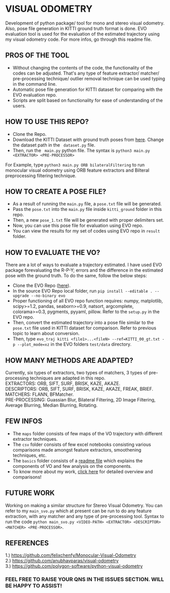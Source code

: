 # VISUAL ODOMETRY
Development of python package/ tool for mono and stereo visual odometry. Also, pose file generation in KITTI ground truth format is done. EVO evaluation tool is used for the evaluation of the estimated trajectory using my visual odometry code. For more infos, go through this readme file.  

## PROS OF THE TOOL 

- Without changing the contents of the code, the functionality of the codes can be adjusted. That's any type of feature extractor/ matcher/ pre-processing technique/ outlier removal technique can be used typing in the command line.  
- Automatic pose file generation for KITTI dataset for comparing with the EVO evaluation repo. 
- Scripts are split based on functionality for ease of understanding of the users.

## HOW TO USE THIS REPO?

- Clone the Repo.
- Download the KITTI Dataset with ground truth poses from <a href="http://www.cvlibs.net/datasets/kitti/eval_odometry.php">here</a>. Change the dataset path in the ``` dataset.py``` file.
- Then, run the ``` main.py``` python file. The syntax is ``` python3 main.py <EXTRACTOR> <PRE-PROCESSOR> ```

For Example, type ``` python3 main.py ORB bilateralFiltering ``` to run monocular visual odometry using ORB feature extractors and Bilteral preprocessing filtering technique.

## HOW TO CREATE A POSE FILE?

- As a result of running the ```main.py``` file, a ```pose.txt``` file will be generated. 
- Pass the ```pose.txt``` into the ```main.py``` file inside ```kitti_ground``` folder in this repo.
- Then, a new ```pose_1.txt``` file will be generated with proper delimiters set. 
- Now, you can use this pose file for evaluation using EVO repo.
- You can view the results for my set of codes using EVO repo in ```result``` folder. 
 
## HOW TO EVALUATE THE VO?

There are a lot of ways to evaluate a trajectory estimated. I have used EVO package forevaluating the R-P-Y; errors and the difference in the estimated pose with the ground truth. To do the same, follow the below steps: 

- Clone the EVO Repo (<a href="https://github.com/MichaelGrupp/evo">here</a>).
- In the source EVO Repo local folder, run ```pip install --editable . --upgrade --no-binary evo```
- Proper functioning of all EVO repo function requires: numpy, matplotlib, scipy>=1.2, pandas, seaborn>=0.9, natsort, argcomplete, colorama>=0.3, pygments, pyyaml, pillow. Refer to the ```setup.py``` in the EVO repo. 
- Then, convert the estimated trajectory into a pose file similar to the ```pose.txt``` file used in KITTI dataset for comparison. Refer to previous topic to learn about conversion. 
- Then, type ```evo_traj kitti <file1>...<fileN> --ref=KITTI_00_gt.txt -p --plot_mode=xz``` in the EVO folders ```test/data```  directory.

## HOW MANY METHODS ARE ADAPTED?

Currently, six types of extractors, two types of matchers, 3 types of pre-processing techniques are adapted in this repo. <br>
EXTRACTORS: ORB, SIFT, SURF, BRISK, KAZE, AKAZE.<br>
DESCRIPTORS: ORB, SIFT, SURF, BRISK, KAZE, AKAZE, FREAK, BRIEF.<br>
MATCHERS: FLANN, BFMatcher.<br>
PRE-PROCESSING: Guassian Blur, Bilateral Filtering, 2D Image Filtering, Average Blurring, Median Blurring, Rotating.<br>

## FEW INFOS

- The ```maps``` folder consists of few maps of the VO trajectory with different extractor techniques.
- The ```csv``` folder consists of few excel notebooks consisting various comparisons made amongst feature extractors, smoothening techniques, etc.
- The ```basics``` folder consists of a <a href="https://github.com/jerriebright/VISUAL-ODOMETRY/tree/main/basics">readme file</a> which explains the components of VO and few analysis on the components. 
- To know more about my work, <a href="https://jbright.tech/uploads/VO.pdf"> click here</a> for detailed overview and comparisons! 

## FUTURE WORK

Working on making a similar structure for Stereo Visual Odometry. You can refer to my ```main_svo.py``` which at present can be run to do any feature extraction, with any matcher and any type of pre-processing tool. Syntax to run the code ```python main_svo.py <VIDEO-PATH> <EXTRACTOR> <DESCRIPTOR> <MATCHER> <PRE-PROCESSOR>```.

## REFERENCES
1.) https://github.com/felixchenfy/Monocular-Visual-Odometry<br>
2.) https://github.com/anubhavparas/visual-odometry<br>
3.) https://github.com/polygon-software/python-visual-odometry<br>

### FEEL FREE TO RAISE YOUR QNS IN THE ISSUES SECTION. WILL BE HAPPY TO ASSIST!

